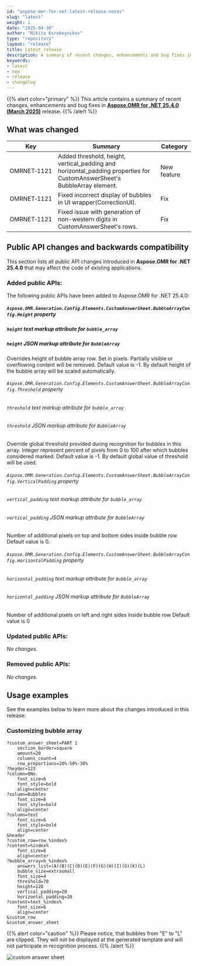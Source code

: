 ```yaml
---
id: "aspose-omr-for-net-latest-release-notes"
slug: "latest"
weight: 1
date: "2025-04-30"
author: "Nikita Korobeynikov"
type: "repository"
layout: "release"
title: Latest release
description: A summary of recent changes, enhancements and bug fixes in the latest release of Aspose.OMR for .NET.
keywords:
- latest
- new
- release
- changelog
---
```


{{% alert color="primary" %}}
This article contains a summary of recent changes, enhancements and bug fixes in [**Aspose.OMR for .NET 25.4.0 (March 2025)**](https://www.nuget.org/packages/Aspose.OMR/25.4.0) release.
{{% /alert %}}

## What was changed

Key | Summary | Category
--- | ------- | --------
OMRNET&#8209;1121 | Added threshold, height, vertical_padding and horizontal_padding properties for CustomAnswerSheet's BubbleArray element.  | New feature
OMRNET&#8209;1121 | Fixed incorrect display of bubbles in UI wrapper(CorrectionUI). | Fix
OMRNET&#8209;1121 | Fixed issue with generation of non-western digits in CustomAnswerSheet's rows. | Fix

## Public API changes and backwards compatibility

This section lists all public API changes introduced in **Aspose.OMR for .NET 25.4.0** that may affect the code of existing applications.

### Added public APIs:

The following public APIs have been added to Aspose.OMR for .NET 25.4.0:


##### `Aspose.OMR.Generation.Config.Elements.CustomAnswerSheet.BubbleArrayConfig.Height` property
##### `height` text markup attribute for `bubble_array`
##### `height` JSON markup attribute for `BubbleArray`
Overrides height of bubble array row. Set in pixels.
Partially visible or overflowing content will be removed. 
Default value is -1. By default  height of the bubble array will be scaled automatically.        

###### `Aspose.OMR.Generation.Config.Elements.CustomAnswerSheet.BubbleArrayConfig.Threshold` property
###### `threshold` text markup attribute for `bubble_array`
###### `threshold` JSON markup attribute for `BubbleArray`
Override global threshold provided during recognition for bubbles in this array.
Integer represent percent of pixels from 0 to 100 after which bubbles considered marked.
Default value is -1. By default global value of threshold will be used.

###### `Aspose.OMR.Generation.Config.Elements.CustomAnswerSheet.BubbleArrayConfig.VerticalPadding` property
###### `vertical_padding` text markup attribute for `bubble_array`
###### `vertical_padding` JSON markup attribute for `BubbleArray`
Number of additional pixels on top and bottom sides inside bubble row
Default value is 0.

###### `Aspose.OMR.Generation.Config.Elements.CustomAnswerSheet.BubbleArrayConfig.HorizontalPadding` property 
###### `horizontal_padding` text markup attribute for `bubble_array` 
###### `horizontal_padding` JSON markup attribute for `BubbleArray` 
Number of additional pixels on left and right sides inside bubble row
Default value is 0

### Updated public APIs:

_No changes._

### Removed public APIs:

_No changes._

## Usage examples

See the examples below to learn more about the changes introduced in this release:

### Customizing bubble array

```text
?custom_answer_sheet=PART 1
    section_border=square
    amount=20
    columns_count=4	
    row_proportions=20%-50%-30%
?header=123
?column=QNo.
    font_size=6
    font_style=bold
    align=center
?column=Bubbles
    font_size=6
    font_style=bold
    align=center
?column=text
    font_size=6
    font_style=bold
    align=center
&header
?custom_row=row_%index%
?content=%index%
    font_size=6
    align=center
?bubble_array=b_%index%
    answers_list=(A)(B)(C)(D)(E)(F)(G)(H)(I)(G)(K)(L)
    bubble_size=extrasmall
    font_size=4
    threshold=70
    height=120
    vertical_padding=20
    horizontal_padding=20
?content=text_%index%
    font_size=6
    align=center
&custom_row
&custom_answer_sheet
```
{{% alert color="caution" %}}
Please notice, that bubbles from "E" to "L" are clipped.
They will not be displayed at the generated template and will not participate in recognition process.
{{% /alert %}} 

![custom answer sheet](../custom_answer_sheet.png)
